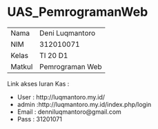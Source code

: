 # UAS_PemrogramanWeb

<table>
  <tr>
    <td>Nama</td>
    <td>Deni Luqmantoro</td>
  </tr>
  <tr>
    <td>NIM</td>
    <td>312010071</td>
  </tr>
  <tr>
    <td>Kelas</td>
    <td>TI 20 D1</td>
  </tr>
  <tr>
    <td>Matkul</td>
    <td>Pemrograman Web</td>
  </tr>
</table>

Link akses Iuran Kas :
<ul>
   <li> User    : http://luqmantoro.my.id/</li>

   <li> admin   :http://luqmantoro.my.id/index.php/login</li>

   <li> Email   : denniluqmantoro@gmail.com</li>

   <li> Pass    : 31201071</li>
 
 </ul>

